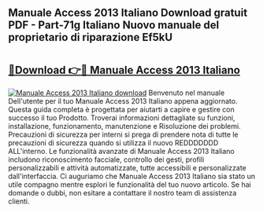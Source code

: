 ## Manuale Access 2013 Italiano Download gratuit PDF - Part-71g Italiano Nuovo manuale del proprietario di riparazione Ef5kU

# <h2><a href="http://dfduu7p.blite.top/?on=Manuale+Access+2013+Italiano">🔗Download 👉🔴 Manuale Access 2013 Italiano</a></h2>

[![Manuale Access 2013 Italiano download](https://i.imgur.com/lujVjoI.png)](http://dfduu7p.blite.top/?on=Manuale+Access+2013+Italiano)
Benvenuto nel manuale Dell'utente per il tuo Manuale Access 2013 Italiano appena aggiornato. Questa guida completa è progettata per aiutarti a capire e gestire con successo il tuo Prodotto. Troverai informazioni dettagliate su funzioni, installazione, funzionamento, manutenzione e Risoluzione dei problemi. Precauzioni di sicurezza per interni si prega di prendere nota di tutte le precauzioni di sicurezza quando si utilizza il nuovo REDDDDDDD ALL'interno. Le funzionalità avanzate di Manuale Access 2013 Italiano includono riconoscimento facciale, controllo dei gesti, profili personalizzabili e attività automatizzate, tutte accessibili e personalizzate dall'interfaccia. Ci auguriamo che Manuale Access 2013 Italiano sia stato un utile compagno mentre esplori le funzionalità del tuo nuovo articolo. Se hai domande o dubbi, non esitare a contattare il nostro team di assistenza clienti.
